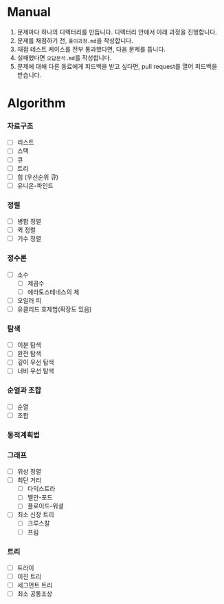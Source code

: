 # Manual

1. 문제마다 하나의 디렉터리를 만듭니다. 디렉터리 안에서 아래 과정을 진행합니다.
2. 문제를 채점하기 전, `풀이과정.md`을 작성합니다.
3. 채점 테스트 케이스를 전부 통과했다면, 다음 문제를 풉니다.
4. 실패했다면 `오답분석.md`를 작성합니다.
5. 문제에 대해 다른 동료에게 피드백을 받고 싶다면, pull request를 열어 피드백을 받습니다.


# Algorithm

### 자료구조
- [ ] 리스트
- [ ] 스택
- [ ] 큐
- [ ] 트리
- [ ] 힙 (우선순위 큐)
- [ ] 유니온-파인드

### 정렬
- [ ] 병합 정렬
- [ ] 퀵 정렬
- [ ] 기수 정렬

### 정수론
- [ ] 소수
  - [ ] 제곱수
  - [ ] 에라토스테네스의 체
- [ ] 오일러 피
- [ ] 유클리드 호제법(확장도 있음)

### 탐색
- [ ] 이분 탐색
- [ ] 완전 탐색
- [ ] 깊이 우선 탐색
- [ ] 너비 우선 탐색

### 순열과 조합
- [ ] 순열
- [ ] 조합

### 동적계획법

### 그래프
- [ ] 위상 정렬
- [ ] 최단 거리
  - [ ] 다익스트라
  - [ ] 벨만-포드
  - [ ] 플로이드-워셜
- [ ] 최소 신장 트리
  - [ ] 크루스칼
  - [ ] 프림

### 트리
- [ ] 트라이
- [ ] 이진 트리
- [ ] 세그먼트 트리
- [ ] 최소 공통조상
